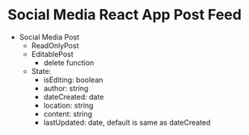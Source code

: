 # Social Media React App Post Feed

* Social Media Post
    * ReadOnlyPost
    * EditablePost
        * delete function
    * State:
        * isEditing: boolean
        * author: string
        * dateCreated: date
        * location: string
        * content: string
        * lastUpdated: date, default is same as dateCreated